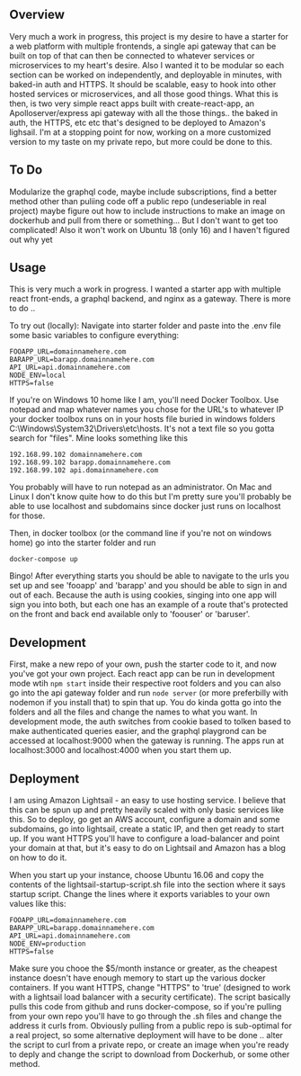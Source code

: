 ## Overview
Very much a work in progress, this project is my desire to have a starter for a web platform with multiple frontends, a single api gateway that can be built on top of that can then be connected to whatever services or microservices to my heart's desire. Also I wanted it to be modular so each section can be worked on independently, and deployable in minutes, with baked-in auth and HTTPS. It should be scalable, easy to hook into other hosted services or microservices, and all those good things.
What this is then, is two very simple react apps built with create-react-app, an Apolloserver/express api gateway with all the those things.. the baked in auth, the HTTPS, etc etc that's designed to be deployed to Amazon's lighsail.
I'm at a stopping point for now, working on a more customized version to my taste on my private repo, but more could be done to this. 

## To Do
Modularize the graphql code, maybe include subscriptions, find a better method other than puliing code off a public repo (undeseriable in real project) maybe figure out how to include instructions to make an image on dockerhub and pull from there or something... 
But I don't want to get too complicated! Also it won't work on Ubuntu 18 (only 16) and I haven't figured out why yet

## Usage
This is very much a work in progress. I wanted a starter app with multiple react front-ends, a graphql backend, and nginx as a gateway.  There is more to do .. 

To try out (locally): Navigate into starter folder and paste into the .env file some basic variables to configure everything:
```
FOOAPP_URL=domainnamehere.com
BARAPP_URL=barapp.domainnamehere.com
API_URL=api.domainnamehere.com
NODE_ENV=local
HTTPS=false
```
If you're on Windows 10 home like I am, you'll need Docker Toolbox. Use notepad and map whatever names you chose for the URL's to whatever IP your docker toolbox runs on in your hosts file buried in windows folders C:\Windows\System32\Drivers\etc\hosts. It's not a text file so you gotta search for "files". Mine looks something like this
```
192.168.99.102 domainnamehere.com
192.168.99.102 barapp.domainnamehere.com
192.168.99.102 api.domainnamehere.com
```
You probably will have to run notepad as an administrator. On Mac and Linux I don't know quite how to do this but I'm pretty sure you'll probably be able to use localhost and subdomains since docker just runs on localhost for those.

Then, in docker toolbox (or the command line if you're not on windows home) go into the starter folder and run 
```
docker-compose up
```
Bingo! After everything starts you should be able to navigate to the urls you set up and see 'fooapp' and 'barapp' and you should be able to sign in and out of each. Because the auth is using cookies, singing into one app will sign you into both, but each one has an example of a route that's protected on the front and back end available only to 'foouser' or 'baruser'.

## Development
First, make a new repo of your own, push the starter code to it, and now you've got your own project. Each react app can be run in development mode wtih ```npm start``` inside their respective root folders and you can also go into the api gateway folder and run ```node server```  (or more preferbilly with nodemon if you install that) to spin that up. You do kinda gotta go into the folders and all the files and change the names to what you want. In development mode, the auth switches from cookie based to tolken based to make authenticated queries easier, and the graphql playgrond can be accessed at localhost:9000 when the gateway is running. The apps run at localhost:3000 and localhost:4000 when you start them up.

## Deployment
I am using Amazon Lightsail - an easy to use hosting service. I believe that this can be spun up and pretty heavily scaled with only basic services like this. So to deploy, go get an AWS account, configure a domain and some subdomains, go into lightsail, create a static IP, and then get ready to start up. If you want HTTPS you'll have to configure a load-balancer and point your domain at that, but it's easy to do on Lightsail and Amazon has a blog on how to do it.

When you start up your instance, choose Ubuntu 16.06 and copy the contents of the lightsail-startup-script.sh file into the section where it says startup script. Change the lines where it exports variables to your own values like this:
```
FOOAPP_URL=domainnamehere.com
BARAPP_URL=barapp.domainnamehere.com
API_URL=api.domainnamehere.com
NODE_ENV=production
HTTPS=false
```
Make sure you chooe the $5/month instance or greater, as the cheapest instance doesn't have enough memory to start up the various docker containers. 
If you want HTTPS, change "HTTPS" to 'true' (designed to work with a lightsail load balancer with a security certificate). The script  basically pulls this code from github and runs docker-compose, so if you're pulling from your own repo you'll have to go through the .sh files and change the address it curls from. Obviously pulling from a public repo is sub-optimal for a real project, so some alternative deployment will have to be done .. alter the script to curl from a private repo, or create an image when you're ready to deply and change the script to download from Dockerhub, or some other method.
